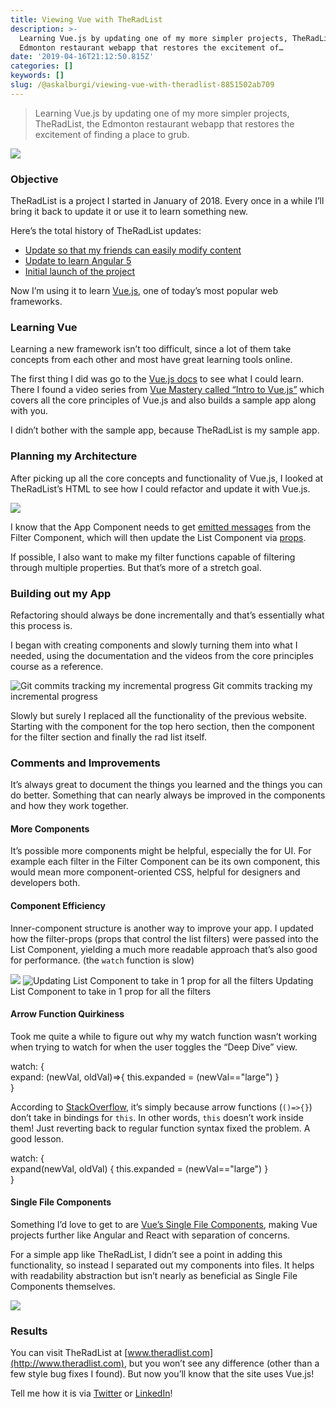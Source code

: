 ```yaml
---
title: Viewing Vue with TheRadList
description: >-
  Learning Vue.js by updating one of my more simpler projects, TheRadList, the
  Edmonton restaurant webapp that restores the excitement of…
date: '2019-04-16T21:12:50.815Z'
categories: []
keywords: []
slug: /@askalburgi/viewing-vue-with-theradlist-8851502ab709
---
```


> Learning Vue.js by updating one of my more simpler projects, TheRadList, the Edmonton restaurant webapp that restores the excitement of finding a place to grub.

![](https://cdn-images-1.medium.com/max/800/0*Whk_KRBeoqPW-cYg)

### Objective

TheRadList is a project I started in January of 2018. Every once in a while I’ll bring it back to update it or use it to learn something new.

Here’s the total history of TheRadList updates:

*   [Update so that my friends can easily modify content](https://medium.com/arjunkalburgi/im-more-lazy-than-you-backends-with-google-spreadsheets-3eeac8d135c1)
*   [Update to learn Angular 5](https://github.com/theradlist/angular-radlist)
*   [Initial launch of the project](https://medium.com/arjunkalburgi/theradlist-a-new-side-product-e07bf0d3fdd8)

Now I’m using it to learn [Vue.js](https://vuejs.org), one of today’s most popular web frameworks.

### Learning Vue

Learning a new framework isn’t too difficult, since a lot of them take concepts from each other and most have great learning tools online.

The first thing I did was go to the [Vue.js docs](https://vuejs.org/v2/guide/) to see what I could learn. There I found a video series from [Vue Mastery called “Intro to Vue.js”](https://www.vuemastery.com/courses/intro-to-vue-js) which covers all the core principles of Vue.js and also builds a sample app along with you.

I didn’t bother with the sample app, because TheRadList is my sample app.

### Planning my Architecture

After picking up all the core concepts and functionality of Vue.js, I looked at TheRadList’s HTML to see how I could refactor and update it with Vue.js.

![](https://cdn-images-1.medium.com/max/800/0*SVkBXGeYCdj6H6fw)

I know that the App Component needs to get [emitted messages](https://vuejs.org/v2/guide/components.html#Emitting-a-Value-With-an-Event) from the Filter Component, which will then update the List Component via [props](https://vuejs.org/v2/guide/components-props.html#One-Way-Data-Flow).

If possible, I also want to make my filter functions capable of filtering through multiple properties. But that’s more of a stretch goal.

### Building out my App

Refactoring should always be done incrementally and that’s essentially what this process is.

I began with creating components and slowly turning them into what I needed, using the documentation and the videos from the core principles course as a reference.

![Git commits tracking my incremental progress](https://cdn-images-1.medium.com/max/800/1*h0h--08SQGxQUkJGg2uzXQ.png)
Git commits tracking my incremental progress

Slowly but surely I replaced all the functionality of the previous website. Starting with the component for the top hero section, then the component for the filter section and finally the rad list itself.

### Comments and Improvements

It’s always great to document the things you learned and the things you can do better. Something that can nearly always be improved in the components and how they work together.

#### More Components

It’s possible more components might be helpful, especially the for UI. For example each filter in the Filter Component can be its own component, this would mean more component-oriented CSS, helpful for designers and developers both.

#### Component Efficiency

Inner-component structure is another way to improve your app. I updated how the filter-props (props that control the list filters) were passed into the List Component, yielding a much more readable approach that’s also good for performance. (the `watch` function is slow)

![](https://cdn-images-1.medium.com/max/600/1*j5_TYqnW1RSfIW9R_7WiWw.png)
![Updating List Component to take in 1 prop for all the filters](https://cdn-images-1.medium.com/max/600/1*WDLgd9EwIyG0jQELpGQV5Q.png)
Updating List Component to take in 1 prop for all the filters

#### Arrow Function Quirkiness

Took me quite a while to figure out why my watch function wasn’t working when trying to watch for when the user toggles the “Deep Dive” view.

watch: {  
     expand: (newVal, oldVal)=>{ this.expanded = (newVal=="large") }  
}

According to [StackOverflow](https://stackoverflow.com/a/40557674), it’s simply because arrow functions (`()=>{}`) don’t take in bindings for `this`. In other words, `this` doesn’t work inside them! Just reverting back to regular function syntax fixed the problem. A good lesson.

watch: {  
     expand(newVal, oldVal) { this.expanded = (newVal=="large") }  
}

#### Single File Components

Something I’d love to get to are [Vue’s Single File Components](https://vuejs.org/v2/guide/single-file-components.html), making Vue projects further like Angular and React with separation of concerns.

For a simple app like TheRadList, I didn’t see a point in adding this functionality, so instead I separated out my components into files. It helps with readability abstraction but isn’t nearly as beneficial as Single File Components themselves.

![](https://cdn-images-1.medium.com/max/1200/0*9mbSlucUkIF34qBA)

### Results

You can visit TheRadList at [www.theradlist.com](http://www.theradlist.com), but you won’t see any difference (other than a few style bug fixes I found). But now you’ll know that the site uses Vue.js!

Tell me how it is via [Twitter](http://twitter.com/askalburgi) or [LinkedIn](https://www.linkedin.com/in/arjun-kalburgi-82b25058/)!